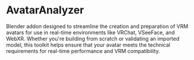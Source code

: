# AvatarAnalyzer
Blender addon designed to streamline the creation and preparation of VRM avatars for use in real-time environments like VRChat, VSeeFace, and WebXR.  Whether you're building from scratch or validating an imported model, this toolkit helps ensure that your avatar meets the technical requirements for real-time performance and VRM compatibility.
